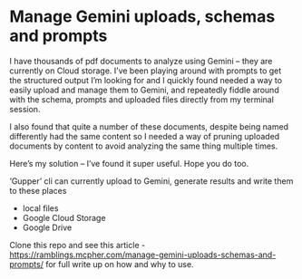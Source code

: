 # Manage Gemini uploads, schemas and prompts

I have thousands of pdf documents to analyze using Gemini – they are currently on  Cloud storage. I’ve been playing around with prompts to get the structured output I’m looking for and I quickly found needed a way to easily upload and manage them to Gemini, and repeatedly fiddle around with the schema, prompts and uploaded files directly from my terminal session.

I also found that quite a number of these documents, despite being named differently had the same content so I needed a way of pruning uploaded documents by content to avoid analyzing the same thing multiple times.

Here’s my solution – I’ve found it super useful. Hope you do too.

‘Gupper’ cli can currently upload to Gemini, generate results and write them to these places
- local files
- Google Cloud Storage
- Google Drive

Clone this repo and see this article - https://ramblings.mcpher.com/manage-gemini-uploads-schemas-and-prompts/ for full write up on how and why to use. 




